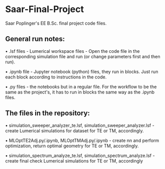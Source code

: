 # Saar-Final-Project

Saar Poplinger's EE B.Sc. final project code files.

## General run notes:

• .lsf files - Lumerical workspace files - Open the code file in the corresponding simulation file and run (or change parameters first and then run).

• .ipynb file - Jupyter notebook (python) files, they run in blocks. Just run each block according to instructions in the code.

• .py files - the notebooks but in a regular file. For the workflow to be the same as the project's, it has to run in blocks the same way as the .ipynb files.

## The files in the repository:

• simulation_sweeper_analyzer_te.lsf, simulation_sweeper_analyzer.lsf - create Lumerical simulations for dataset for TE or TM, accordingly.

• MLOptTE2Adj.py/.ipynb, MLOptTMAdj.py/.ipynb - create nn and perform optimization, return optimal geometry for TE or TM, accordingly.

• simulation_spectrum_analyze_te.lsf, simulation_spectrum_analyze.lsf - create final check Lumerical simulations for TE or TM, accordingly
